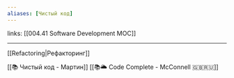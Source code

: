 ```yaml
---
aliases: [Чистый код]
---
```

links: [[004.41 Software Development MOC]]

---

[[Refactoring|Рефакторинг]]

[[📚 Чистый код - Мартин]]
[[📚🌥️ Code Complete - McConnell 🇬🇧🇷🇺]]